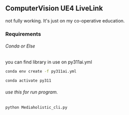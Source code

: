 ## ComputerVision UE4 LiveLink
not fully working. It's just on my co-operative education.

### Requirements
###### Conda or Else
you can find library in use on py311ai.yml
```bash
conda env create -f py311ai.yml
```
```bash
conda activate py311
```

###### use this for run program.
```bash
python Mediaholistic_cli.py
```

